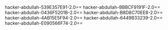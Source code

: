 hacker-abdullah-539E357E91-2.0==
hacker-abdullah-BBBCF9191F-2.0==
hacker-abdullah-0436F5201B-2.0==
hacker-abdullah-B8D8C70EE8-2.0==
hacker-abdullah-4AB15E5F94-2.0==
hacker-abdullah-6449B33239-2.0==
hacker-abdullah-E090566F74-2.0==
